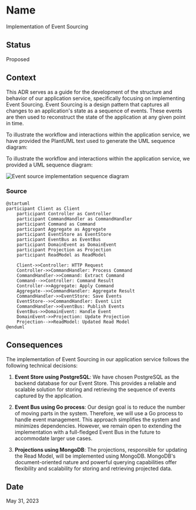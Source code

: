 # Name
Implementation of Event Sourcing

## Status
Proposed

## Context
This ADR serves as a guide for the development of the structure and behavior of our application service, specifically focusing on implementing Event Sourcing. Event Sourcing is a design pattern that captures all changes to an application's state as a sequence of events. These events are then used to reconstruct the state of the application at any given point in time.

To illustrate the workflow and interactions within the application service, we have provided the PlantUML text used to generate the UML sequence diagram:

To illustrate the workflow and interactions within the application service, we provided a UML sequence diagram:

![Event source implementation sequence diagram](https://github.com/dddsphere/quanta/blob/new/wip/docs/adr/image/20230531-01-implementation-of-event-sourcing-01.png)

### Source

```
@startuml
participant Client as Client
    participant Controller as Controller
    participant CommandHandler as CommandHandler
    participant Command as Command
    participant Aggregate as Aggregate
    participant EventStore as EventStore
    participant EventBus as EventBus
    participant DomainEvent as DomainEvent
    participant Projection as Projection
    participant ReadModel as ReadModel

    Client->>Controller: HTTP Request
    Controller->>CommandHandler: Process Command
    CommandHandler->>Command: Extract Command
    Command-->>Controller: Command Result
    Controller->>Aggregate: Apply Command
    Aggregate-->>CommandHandler: Aggregate Result
    CommandHandler->>EventStore: Save Events
    EventStore-->>CommandHandler: Event List
    CommandHandler->>EventBus: Publish Events
    EventBus->>DomainEvent: Handle Event
    DomainEvent->>Projection: Update Projection
    Projection-->>ReadModel: Updated Read Model
@enduml
```

## Consequences
The implementation of Event Sourcing in our application service follows the following technical decisions:

1. **Event Store using PostgreSQL**: We have chosen PostgreSQL as the backend database for our Event Store. This provides a reliable and scalable solution for storing and retrieving the sequence of events captured by the application.

2. **Event Bus using Go process**: Our design goal is to reduce the number of moving parts in the system. Therefore, we will use a Go process to handle event management. This approach simplifies the system and minimizes dependencies. However, we remain open to extending the implementation with a full-fledged Event Bus in the future to accommodate larger use cases.

3. **Projections using MongoDB**: The projections, responsible for updating the Read Model, will be implemented using MongoDB. MongoDB's document-oriented nature and powerful querying capabilities offer flexibility and scalability for storing and retrieving projected data.

## Date
May 31, 2023
